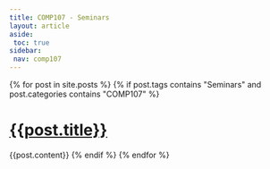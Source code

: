 ```yaml
---
title: COMP107 - Seminars
layout: article
aside:
 toc: true
sidebar:
 nav: comp107
---
```

{% for post in site.posts %}
{% if post.tags contains "Seminars" and post.categories contains "COMP107" %}
# [{{post.title}}]({{site.baseurl}}{{post.url}})
{{post.content}}
{% endif %}
{% endfor %}
